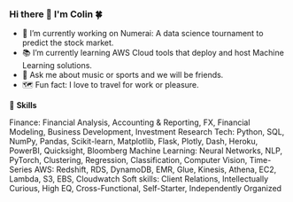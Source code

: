 ### Hi there 👋 I'm Colin 🍀

- 📌 I’m currently working on Numerai: A data science tournament to predict the stock market.
- 📚 I’m currently learning AWS Cloud tools that deploy and host Machine Learning solutions.
- 💬 Ask me about music or sports and we will be friends.
- 🗺️ Fun fact: I love to travel for work or pleasure.

🚀 **Skills**

Finance:  Financial Analysis, Accounting & Reporting, FX, Financial Modeling, Business Development, Investment Research
Tech:  Python, SQL, NumPy, Pandas, Scikit-learn, Matplotlib, Flask, Plotly, Dash, Heroku, PowerBI, Quicksight, Bloomberg
Machine Learning:  Neural Networks, NLP, PyTorch, Clustering, Regression, Classification, Computer Vision, Time-Series
AWS:  Redshift, RDS, DynamoDB, EMR, Glue, Kinesis, Athena, EC2, Lambda, S3, EBS, Cloudwatch
Soft skills:  Client Relations, Intellectually Curious, High EQ, Cross-Functional, Self-Starter, Independently Organized

<!--

Here are some ideas to get you started:
what else can i add? 

